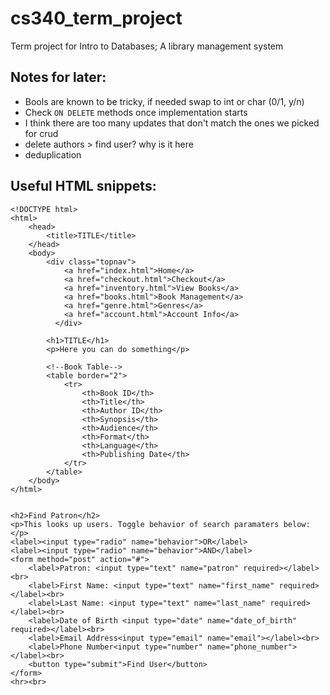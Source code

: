 # cs340_term_project
Term project for Intro to Databases; A library management system

## Notes for later:
- Bools are known to be tricky, if needed swap to int or char (0/1, y/n)
- Check `ON DELETE` methods once implementation starts
- I think there are too many updates that don't match the ones we picked for crud
- delete authors > find user? why is it here
- deduplication

## Useful HTML snippets:

```
<!DOCTYPE html>
<html>
    <head>
        <title>TITLE</title>
    </head>
    <body>
        <div class="topnav">
            <a href="index.html">Home</a>
            <a href="checkout.html">Checkout</a>
            <a href="inventory.html">View Books</a>
            <a href="books.html">Book Management</a>
            <a href="genre.html">Genres</a>
            <a href="account.html">Account Info</a>
          </div> 
        
        <h1>TITLE</h1>
        <p>Here you can do something</p>
        
        <!--Book Table-->
        <table border="2">
            <tr>
                <th>Book ID</th>
                <th>Title</th>
                <th>Author ID</th>
                <th>Synopsis</th>
                <th>Audience</th>
                <th>Format</th>
                <th>Language</th>
                <th>Publishing Date</th>
            </tr>
        </table>
    </body>
</html>


<h2>Find Patron</h2>
<p>This looks up users. Toggle behavior of search paramaters below:</p>
<label><input type="radio" name="behavior">OR</label>
<label><input type="radio" name="behavior">AND</label>
<form method="post" action="#">
    <label>Patron: <input type="text" name="patron" required></label><br>
    <label>First Name: <input type="text" name="first_name" required></label><br>
    <label>Last Name: <input type="text" name="last_name" required></label><br>
    <label>Date of Birth <input type="date" name="date_of_birth" required></label><br>
    <label>Email Address<input type="email" name="email"></label><br>
    <label>Phone Number<input type="number" name="phone_number"></label><br>
    <button type="submit">Find User</button>
</form>
<hr><br>


```